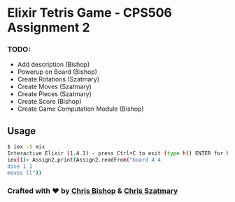# Elixir Tetris Game - CPS506 Assignment 2


### TODO: 
- Add description (Bishop)
- Powerup on Board (Bishop)
- Create Rotations (Szatmary)
- Create Moves (Szatmary)
- Create Pieces (Szatmary)
- Create Score (Bishop)
- Create Game Computation Module (Bishop)

## Usage

```bash
$ iex -S mix
Interactive Elixir (1.4.1) - press Ctrl+C to exit (type h() ENTER for help)
iex(1)> Assign2.print(Assign2.readFrom("board 4 4
dice 1 1
moves ll"))
```

### Crafted with :heart: by [Chris Bishop](http://www.chrisbishop.ca) & [Chris Szatmary](http://christopherszatmary.com/)

